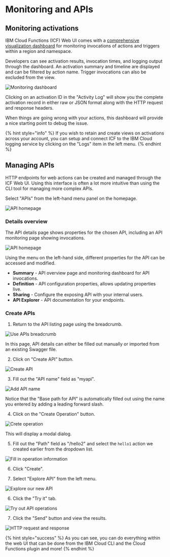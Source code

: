 # Monitoring and APIs

## Monitoring activations

IBM Cloud Functions (ICF) Web UI comes with a [comprehensive visualization dashboard](https://cloud.ibm.com/functions/dashboard) for monitoring invocations of actions and triggers within a region and namespace.

Developers can see activation results, invocation times, and logging output through the dashboard. An activation summary and timeline are displayed and can be filtered by action name.  Trigger invocations can also be excluded from the view.

![Monitoring dashboard](images/101-ex5-monitoring.png)

Clicking on an activation ID in the "Activity Log" will show you the complete activation record in either raw or JSON format along with the HTTP request and response headers.

When things are going wrong with your actions, this dashboard will provide a nice starting point to debug the issue.

{% hint style="info" %}
If you wish to retain and create views on activations across your account, you can setup and connect ICF to the IBM Cloud logging service by clicking on the "Logs" item in the left menu.
{% endhint %}

## Managing APIs

HTTP endpoints for web actions can be created and managed through the ICF Web UI. Using this interface is often a lot more intuitive than using the CLI tool for managing more complex APIs.

Select "APIs" from the left-hand menu panel on the homepage.

![API homepage](images/101-ex5-api-list.png)

### Details overview

The API details page shows properties for the chosen API, including an API monitoring page showing invocations.

![API homepage](images/101-ex5-api-details.png)

Using the menu on the left-hand side, different properties for the API can be accessed and modified.

* **Summary** - API overview page and monitoring dashboard for API invocations.
* **Definition** - API configuration properties, allows updating properties live.
* **Sharing** - Configure the exposing API with your internal users.
* **API Explorer** - API documentation for your endpoints.

### Create APIs

1. Return to the API listing page using the breadcrumb.

![Use APIs breadcrumb](images/101-ex5-create-apis-hp.png)

In this page, API details can either be filled out manually or imported from an existing Swagger file.

2. Click on "Create API” button.

![Create API](images/101-ex5-create-apis-hp.png)

3. Fill out the "API name" field as "myapi".

![Add API name](images/101-ex5-api-create-basic.png)

Notice that the "Base path for API" is automatically filled out using the name you entered by adding a leading forward slash.

4. Click on the "Create Operation" button.

![Crete operation](images/101-ex5-api-create-operation.png)

This will display a modal dialog.

5. Fill out the "Path" field as "/hello2" and select the `hello1` action we created earlier from the dropdown list.

![Fill in operation information](images/101-ex5-api-create-operation-modal.png)

6. Click "Create".

6. Select "Explore API" from the left menu.

![Explore our new API](images/101-ex5-api-create-operation-modal.png)

6. Click the "Try it" tab.

![Try out API operations](images/101-ex5-api-details-explorer-get-tryit.png)

7. Click the "Send" button and view the results.

![HTTP request and response](images/101-ex5-api-details-explorer-get-tryit-result.png)

{% hint style="success" %}
As you can see, you can do everything within the web UI that can be done from the IBM Cloud CLI and the Cloud Functions plugin and more!
{% endhint %}
